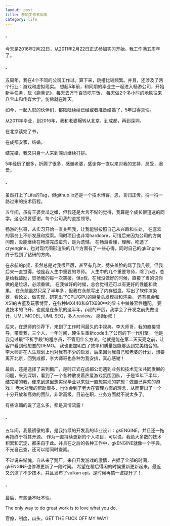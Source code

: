 ```yaml
---
layout: post
title: 参加工作五周年
category: life
---
```


### ·

今天是2016年2月22日，从2011年2月22日正式参加实习开始。我工作满五周年了。

### ·

五周年，我在4个不同的公司工作过。算下来，跳槽比较频繁。并且，还涉及了两个行业：游戏和虚拟现实。
想起5年前，和同期的毕业生一起进入畅游公司，开始新手任务，玩《鹿鼎记》，每天去万千百货吃午饭，
每天做2个多小时的地铁往来八宝山和传媒大学，仿佛就在昨天。

如今，一起入职的伙伴们，都陆陆续续已经或者准备结婚了，5年过得真快。

从2011年毕业，到2016年，我和老婆辗转从北京，到成都，再到深圳。

在北京读完了书，

在成都安家，结婚，

结完婚，我又只身一人来到深圳继续打拼。

5年经历了很多，折腾了很多，感谢老婆，感谢你一直以来对我的支持，忍受，溺爱。

### ·

虽然打上了Life的Tag，但github.io还是一个技术博客，恩，言归正传。捋一捋一路过来的技术历程。

五年间，虽有王婆卖瓜之嫌，但我还是大言不惭的觉得，我算是个成长很迅速的同学。这必须要感谢，每个公司我的直接领导。

畅游的张哥，从实习开始一直关照我，让我能够按照自己从兴趣和长处，
在喜欢的事务上不断发展和探索。同时项目也非常hardcore，可惜后来因为公司的方向问题，没能继续在畅游完成蛮荒，是为遗憾。
在畅游看懂，理解，吃透了cryengine，也对现代图形渲染的几个方面有了一些心得，同时自己的gkEngine终于找到了钻研的方向。

在永航的p叔，虽然总是对我很严厉，甚至有几次，劈头盖脸的骂了我几顿。但我后来一直觉得，他是我人生中重要的导师。
人生中的几个重要导师，除了p叔，总是给我鼓励，赞扬我的每一次突破。但p叔，在我没做好的时候，直接了当的说你做的是垃圾，必须重做。
在我做好的时候，总会觉得还可以有更好的性能和效果。
在永航虽然只呆了半年多，但我在永航写出了内存磁盘，写出了软件渲染器，看论文，做实现，研究出了CPU/GPU的巨量头发模拟和渲染。
还有机会和X51的古董及玩家博弈，在各种MX440和GTX680中的显卡中做兼容性适配。
要说技术的飞升，也就是在永航的这半年，p叔的严厉，我学会了开发之前先做设计，UML MODEL, UML SEQ，多人review。
感谢p叔！

后来，在恩师的引荐下，来到了工作时间最久的中视典。李大师哥，我的直接领导，带着我，三个人，一年时间，硬生生重新code出了公司的下一代引擎。
他是我见过最“不折手段”的程序员，不管用什么方法，他就是能在第二天天亮之前，让客户看到他想要的DEMO。
我也更加明白了效率和质量是能够达到完美结合的。
李大师哥在人生规划上也对我有不少的启发，后来因为我自己和老婆的计划，想要离开北京，回到成都，李大师哥也各种为我安排，真心感谢！

最后，还是选择了来到鹅厂，是时正式在成都公司遇到业务和技术无法共同发展的问题，来到深圳，看到了一个各种散发着热爱游戏氛围团队，
于是15年下半年，结完婚的我，便来到这里想实现毕业以来就一直想实现的梦想：做自己喜欢的游戏！
老大对我的帮助很多，也体会到了老大在管理方面的理念，从而带出了一个十分开放和高效的团队，非常高级。目前在职，业务方面就不说太多了。

有些谄媚的说了这么多，都是真情流露！

### ·

五年间，我最骄傲的事，是我持续的开发我的毕业设计：gkENGINE，并且还一拖再拖终于将其开源。
作为一直持续更新的个人项目，可以说，我绝大多数的技术积累和沉淀，都来自于此。并且在之后的各种工作中，gkENGINE就像一个字典，不光自己查，还可以给同时查阅。

不过说来惭愧，自从来了鹅厂，来自开发游戏的激情，占据了全部的时间，gkENGINE也停滞更新了一段时间。
希望在稍后得闲的时候重新更新起来，最近又沉淀了不少技术，并且发布了vulkan api。是时候再搞一波提升了！

### ·

最后，有些话不吐不快。

The only way to do great work is to love what you do.

官僚，制度，山头，GET THE FUCK OFF MY WAY!


